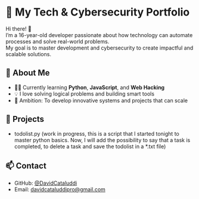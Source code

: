 # 🚀 My Tech & Cybersecurity Portfolio

Hi there! 👋  
I’m a 16-year-old developer passionate about how technology can automate processes and solve real-world problems.  
My goal is to master development and cybersecurity to create impactful and scalable solutions.

## 🧠 About Me
- 🧑‍💻 Currently learning **Python**, **JavaScript**, and **Web Hacking**
- 💡 I love solving logical problems and building smart tools
- 🎯 Ambition: To develop innovative systems and projects that can scale

## 📁 Projects
- todolist.py (work in progress, this is a script that I started tonight to master python basics. Now, I will add the possibility to say that a task is completed, to delete a task and save the todolist in a *.txt file)

## 📫 Contact
- GitHub: [@DavidCataluddi](https://github.com/DavidCataluddi)
- Email: davidcataluddipro@gmail.com
